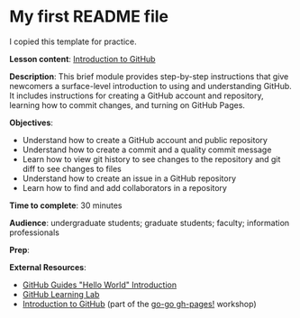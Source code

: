 # My first README file

I copied this template for practice. 

**Lesson content**: [Introduction to GitHub](https://github.com/learn-static/foundations-github/blob/main/intro-github.md)

**Description**: This brief module provides step-by-step instructions that give newcomers a surface-level introduction to using and understanding GitHub. It includes instructions for creating a GitHub account and repository, learning how to commit changes, and turning on GitHub Pages.

**Objectives**:
- Understand how to create a GitHub account and public repository
- Understand how to create a commit and a quality commit message
- Learn how to view git history to see changes to the repository and git diff to see changes to files
- Understand how to create an issue in a GitHub repository
- Learn how to find and add collaborators in a repository

**Time to complete**: 30 minutes

**Audience**: undergraduate students; graduate students; faculty; information professionals

**Prep**: 

**External Resources**:
- [GitHub Guides "Hello World" Introduction](https://guides.github.com/activities/hello-world/)
- [GitHub Learning Lab](https://lab.github.com/)
- [Introduction to GitHub](https://evanwill.github.io/go-go-ghpages-b/content/1-intro.html) (part of the [go-go gh-pages!](https://evanwill.github.io/go-go-ghpages-b/) workshop)
